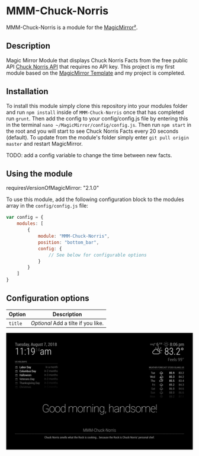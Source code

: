 # MMM-Chuck-Norris

MMM-Chuck-Norris is a module for the [MagicMirror²](https://github.com/MichMich/MagicMirror/).

## Description
Magic Mirror Module that displays Chuck Norris Facts from the free public API [Chuck Norris API](https://api.chucknorris.io/) that requires no API key. This project is my first module based on the [MagicMirror Template](https://github.com/roramirez/MagicMirror-Module-Template) and my project is completed.

## Installation
To install this module simply clone this repository into your modules folder and run `npm install` inside of `MMM-Chuck-Norris` once that has completed run `grunt`. Then add the config to your config/config.js file by entering this in the terminal `nano ~/MagicMirror/config/config.js`. Then run `npm start` in the root and you will start to see Chuck Norris Facts every 20 seconds (default). To update from the module's folder simply enter `git pull origin master` and restart MagicMirror.

TODO: add a config variable to change the time between new facts.

## Using the module

requiresVersionOfMagicMirror: "2.1.0"

To use this module, add the following configuration block to the modules array in the `config/config.js` file:
```js
var config = {
    modules: [
        {
            module: "MMM-Chuck-Norris",
            position: "bottom_bar",
            config: {
                // See below for configurable options
            }
        }
    ]
}
```

## Configuration options

| Option           | Description
|----------------- |-----------
| `title`          | *Optional* Add a tilte if you like.

![alt text](/assets/img/screenshot.png "Screen Shot for MMM-Chuck-Norris")

